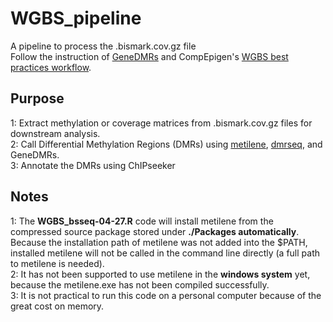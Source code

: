 # WGBS_pipeline
A pipeline to process the .bismark.cov.gz file  
Follow the instruction of [GeneDMRs](https://github.com/xiaowangCN/GeneDMRs) and CompEpigen's [WGBS best practices workflow](https://compepigen.github.io/methrix_docs/articles/methrix.html).  

## Purpose 
1: Extract methylation or coverage matrices from .bismark.cov.gz files for downstream analysis.  
2: Call Differential Methylation Regions (DMRs) using [metilene](https://www.bioinf.uni-leipzig.de/Software/metilene/), [dmrseq](https://www.bioconductor.org/packages/release/bioc/html/dmrseq.html), and GeneDMRs.  
3: Annotate the DMRs using ChIPseeker  

## Notes  
1: The **WGBS_bsseq-04-27.R** code will install metilene from the compressed source package stored under **./Packages automatically**. Because the installation path of metilene was not added into the $PATH, installed metilene will not be called in the command line directly (a full path to metilene is needed).  
2: It has not been supported to use metilene in the **windows system** yet, because the metilene.exe has not been compiled successfully.  
3: It is not practical to run this code on a personal computer because of the great cost on memory.
